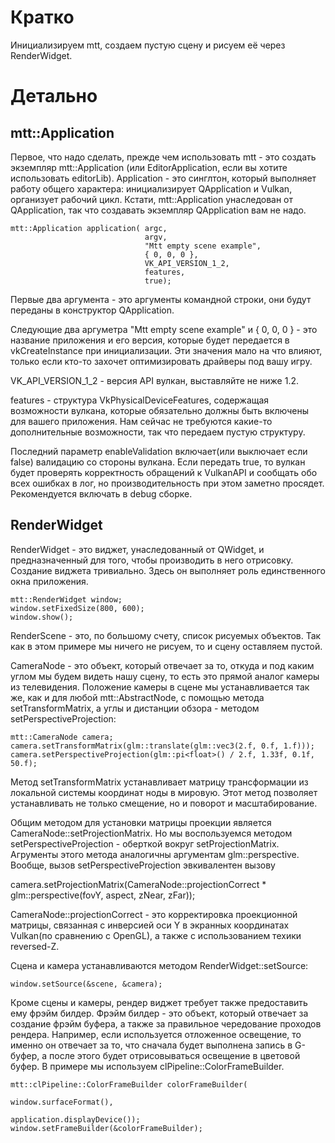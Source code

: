 # Кратко
Инициализируем mtt, создаем пустую сцену и рисуем её через RenderWidget.

# Детально
## mtt::Application
Первое, что надо сделать, прежде чем использовать mtt - это создать экземпляр mtt::Application (или EditorApplication, если вы хотите использовать editorLib). Application - это синглтон, который выполняет работу общего характера: инициализирует QApplication и Vulkan, организует рабочий цикл. Кстати, mtt::Application унаследован от QApplication, так что создавать экземпляр QApplication вам не надо.

    mtt::Application application( argc,
                                  argv,
                                  "Mtt empty scene example",
                                  { 0, 0, 0 },
                                  VK_API_VERSION_1_2,
                                  features,
                                  true);

Первые два аргумента - это аргументы командной строки, они будут переданы в конструктор QApplication.

Следующие два аргуметра "Mtt empty scene example" и { 0, 0, 0 } - это название приложения и его версия, которые будет передается в vkCreateInstance при инициализации. Эти значения мало на что влияют, только если кто-то захочет оптимизировать драйверы под вашу игру.

VK_API_VERSION_1_2 - версия API вулкан, выставляйте не ниже 1.2.

features - структура VkPhysicalDeviceFeatures, содержащая возможности вулкана, которые обязательно должны быть включены для вашего приложения. Нам сейчас не требуются какие-то дополнительные возможности, так что передаем пустую структуру.

Последний параметр enableValidation включает(или выключает если false) валидацию со стороны вулкана. Если передать true, то вулкан будет проверять корректность обращений к VulkanAPI и сообщать обо всех ошибках в лог, но производительность при этом заметно просядет. Рекомендуется включать в debug сборке.

## RenderWidget
RenderWidget - это виджет, унаследованный от QWidget, и предназначенный для того, чтобы производить в него отрисовку. Создание виджета тривиально. Здесь он выполняет роль единственного окна приложения.

    mtt::RenderWidget window;
    window.setFixedSize(800, 600);
    window.show();

RenderScene - это, по большому счету, список рисуемых объектов. Так как в этом примере мы ничего не рисуем, то и сцену оставляем пустой.

CameraNode - это объект, который отвечает за то, откуда и под каким углом мы будем видеть нашу сцену, то есть это прямой аналог камеры из телевидения. Положение камеры в сцене мы устанавливается так же, как и для любой mtt::AbstractNode, с помощью метода setTransformMatrix, а углы и дистанции обзора - методом setPerspectiveProjection:

    mtt::CameraNode camera;
    camera.setTransformMatrix(glm::translate(glm::vec3(2.f, 0.f, 1.f)));
    camera.setPerspectiveProjection(glm::pi<float>() / 2.f, 1.33f, 0.1f, 50.f);

Метод setTransformMatrix устанавливает матрицу трансформации из локальной системы координат ноды в мировую. Этот метод позволяет устанавливать не только смещение, но и поворот и масштабирование.

Общим методом для установки матрицы проекции является CameraNode::setProjectionMatrix. Но мы воспользуемся методом setPerspectiveProjection - оберткой вокруг setProjectionMatrix. Агрументы этого метода аналогичны аргументам glm::perspective. Вообще, вызов setPerspectiveProjection эвкивалентен вызову

  camera.setProjectionMatrix(CameraNode::projectionCorrect *
                                  glm::perspective(fovY, aspect, zNear, zFar));

CameraNode::projectionCorrect - это корректировка проекционной матрицы, связанная с инверсией оси Y в экранных координатах Vulkan(по сравнению с OpenGL), а также с использованием техики reversed-Z.

Сцена и камера устанавливаются методом RenderWidget::setSource:

    window.setSource(&scene, &camera);

Кроме сцены и камеры, рендер виджет требует также предоставить ему фрэйм билдер. Фрэйм билдер - это объект, который отвечает за создание фрэйм буфера, а также за правильное чередование проходов рендера. Например, если используется отложенное освещение, то именно он отвечает за то, что сначала будет выполнена запись в G-буфер, а после этого будет отрисовываться освещение в цветовой буфер. В примере мы используем clPipeline::ColorFrameBuilder.

    mtt::clPipeline::ColorFrameBuilder colorFrameBuilder(
                                                    window.surfaceFormat(),
                                                    application.displayDevice());
    window.setFrameBuilder(&colorFrameBuilder);